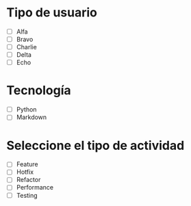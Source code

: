 # Tipo de usuario
- [ ] Alfa
- [ ] Bravo 
- [ ] Charlie
- [ ] Delta
- [ ] Echo

# Tecnología
- [ ] Python
- [ ] Markdown 

# Seleccione el tipo de actividad
- [ ] Feature
- [ ] Hotfix
- [ ] Refactor
- [ ] Performance
- [ ] Testing
